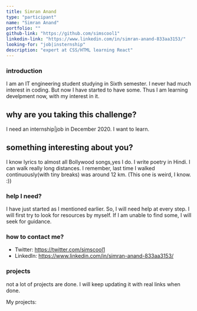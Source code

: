 ```yaml
---
title: Simran Anand
type: "participant"
name: "Simran Anand"
portfolio: ""
github-link: "https://github.com/simscool1"
linkedin-link: "https://www.linkedin.com/in/simran-anand-833aa3153/"
looking-for: "job|insternship"
description: "expert at CSS/HTML learning React"
---
```




### introduction

I am an IT engineering student studying in Sixth semester. I never had much interest in coding. But now I have started to have some. Thus I am learning develpment now, with my interest in it. 

## why are you taking this challenge?

I need an internship|job in December 2020.
I want to learn.

## something interesting about you?

I know lyrics to almost all Bollywood songs,yes I do. 
I write poetry in Hindi. 
I can walk really long distances. I remember, last time I walked continuously(with tiny breaks) was around 12 km. (This one is weird, I know. :))

### help I need?

I have just started as I mentioned earlier. So, I will need help at every step. I will first try to look for resources by myself. If I am unable to find some, I will seek for guidance. 

### how to contact me?

- Twitter: https://twitter.com/simscool1
- LinkedIn: https://www.linkedin.com/in/simran-anand-833aa3153/

### projects

not a lot of projects are done. I will keep updating it with real links when done.

My projects:



